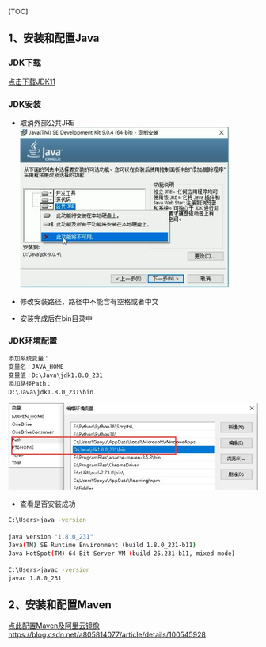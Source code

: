[TOC]

## 1、安装和配置Java

### JDK下载

[点击下载JDK11](https://www.oracle.com/java/technologies/javase-jdk11-downloads.html)

### JDK安装

- 取消外部公共JRE
![](./images/02安装jdk.jpg)

- 修改安装路径，路径中不能含有空格或者中文
- 安装完成后在bin目录中

### JDK环境配置

```bash
添加系统变量：
变量名：JAVA_HOME
变量值：D:\Java\jdk1.8.0_231
添加路径Path：
D:\Java\jdk1.8.0_231\bin
```

![](./images/03环境配置.jpg)

- 查看是否安装成功

```bash
C:\Users>java -version

java version "1.8.0_231"
Java(TM) SE Runtime Environment (build 1.8.0_231-b11)
Java HotSpot(TM) 64-Bit Server VM (build 25.231-b11, mixed mode)

C:\Users>javac -version
javac 1.8.0_231
```

## 2、安装和配置Maven

[点此配置Maven及阿里云镜像https://blog.csdn.net/a805814077/article/details/100545928](https://blog.csdn.net/a805814077/article/details/100545928)
